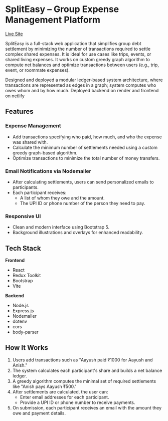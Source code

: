 # SplitEasy – Group Expense Management Platform

[Live Site](https://spliteasyyy.netlify.app/) 

SplitEasy is a full-stack web application that simplifies group debt settlement by minimizing the number of transactions required to settle complex shared expenses. It is ideal for use cases like trips, events, or shared living expenses. It works on custom greedy graph algorithm to compute net balances and optimize transactions between users (e.g., trip, event, or roommate expenses). 

Designed and deployed a modular ledger-based system architecture, where transactions are represented as edges in a graph; system computes who owes whom and by how much. 
Deployed backend on render and frontend on netlify 
## Features

### Expense Management
- Add transactions specifying who paid, how much, and who the expense was shared with.
- Calculate the minimum number of settlements needed using a custom greedy graph-based algorithm.
- Optimize transactions to minimize the total number of money transfers.

### Email Notifications via Nodemailer
- After calculating settlements, users can send personalized emails to participants.
- Each participant receives:
  - A list of whom they owe and the amount.
  - The UPI ID or phone number of the person they need to pay.

### Responsive UI
- Clean and modern interface using Bootstrap 5.
- Background illustrations and overlays for enhanced readability.

## Tech Stack

**Frontend**
- React
- Redux Toolkit
- Bootstrap
- Vite

**Backend**
- Node.js
- Express.js
- Nodemailer
- dotenv
- cors
- body-parser

## How It Works

1. Users add transactions such as "Aayush paid ₹1000 for Aayush and Anish."
2. The system calculates each participant's share and builds a net balance ledger.
3. A greedy algorithm computes the minimal set of required settlements like "Anish pays Aayush ₹500."
4. After settlements are calculated, the user can:
   - Enter email addresses for each participant.
   - Provide a UPI ID or phone number to receive payments.
5. On submission, each participant receives an email with the amount they owe and payment details.


